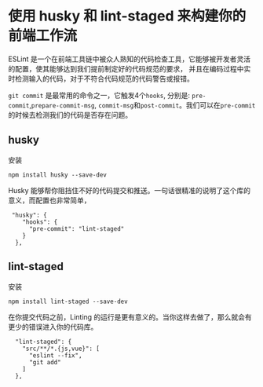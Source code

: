 # 使用 husky 和 lint-staged 来构建你的前端工作流

ESLint 是一个在前端工具链中被众人熟知的代码检查工具，它能够被开发者灵活的配置，使其能够达到我们提前制定好的代码规范的要求，
并且在编码过程中实时检测输入的代码，对于不符合代码规范的代码警告或报错。

`git commit` 是最常用的命令之一，它触发4个`hooks`, 分别是: `pre-commit`,`prepare-commit-msg`, `commit-msg`和`post-commit`。我们可以在`pre-commit`的时候去检测我们的代码是否存在问题。

## husky

安装

`npm install husky --save-dev`

Husky 能够帮你阻挡住不好的代码提交和推送。一句话很精准的说明了这个库的意义，而配置也非常简单，

```shell
 "husky": {
    "hooks": {
      "pre-commit": "lint-staged"
    }
  },
```

## lint-staged

安装

`npm install lint-staged --save-dev`

在你提交代码之前，Linting 的运行是更有意义的。当你这样去做了，那么就会有更少的错误进入你的代码库。

```shell
  "lint-staged": {
    "src/**/*.{js,vue}": [
      "eslint --fix",
      "git add"
    ]
  },
```
